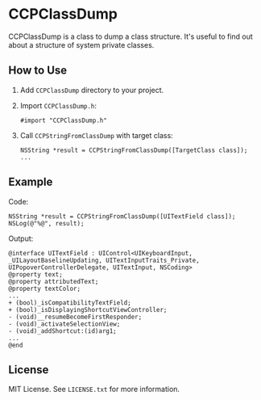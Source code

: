 CCPClassDump
============
CCPClassDump is a class to dump a class structure. It's useful to find out about
a structure of system private classes.




How to Use
----------
1. Add `CCPClassDump` directory to your project.

2. Import `CCPClassDump.h`:

	```objc
	#import "CCPClassDump.h"
	```

3. Call `CCPStringFromClassDump` with target class:

	```objc
	NSString *result = CCPStringFromClassDump([TargetClass class]);
	...
	```



Example
-------
Code:
```objc
NSString *result = CCPStringFromClassDump([UITextField class]);
NSLog(@"%@", result);
```

Output:
```
@interface UITextField : UIControl<UIKeyboardInput, _UILayoutBaselineUpdating, UITextInputTraits_Private, UIPopoverControllerDelegate, UITextInput, NSCoding>
@property text;
@property attributedText;
@property textColor;
...
+ (bool)_isCompatibilityTextField;
+ (bool)_isDisplayingShortcutViewController;
- (void)__resumeBecomeFirstResponder;
- (void)_activateSelectionView;
- (void)_addShortcut:(id)arg1;
...
@end
```



License
-------
MIT License. See `LICENSE.txt` for more information.

